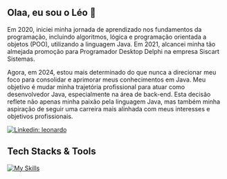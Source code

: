 ## Olaa, eu sou o Léo 👋
<!--In 2020, I began learning the fundamentals of programming (algorithms, logic, and OOP) using the Java language. In 2021, I achieved my long-awaited promotion to Delphi Desktop Programmer at Siscart Sistemas.

Now, in 2024, I am more determined than ever to focus on consolidating and improving my skills in Java. My goal is to change my career path to work as a Java developer, particularly in the back-end area. This decision reflects not only my passion for the Java language but also my aspiration to pursue a career more aligned with my interests and professional goals.-->
Em 2020, iniciei minha jornada de aprendizado nos fundamentos da programação, incluindo algoritmos, lógica e programação orientada a objetos (POO), utilizando a linguagem Java. Em 2021, alcancei minha tão almejada promoção para Programador Desktop Delphi na empresa Siscart Sistemas.

Agora, em 2024, estou mais determinado do que nunca a direcionar meu foco para consolidar e aprimorar meus conhecimentos em Java. Meu objetivo é mudar minha trajetória profissional para atuar como desenvolvedor Java, especialmente na área de back-end. Esta decisão reflete não apenas minha paixão pela linguagem Java, mas também minha aspiração de seguir uma carreira mais alinhada com meus interesses e objetivos profissionais.


[![Linkedin: leonardo](https://img.shields.io/badge/-Linkedin-blue?style=flat-square&logo=Linkedin&logoColor=white&link=https://www.linkedin.com/in/leonardoamaraldesenvolvedordelphi/)](https://www.linkedin.com/in/leonardoamaraldesenvolvedordelphi/)


<!--<h2> GitHub Analytics </h2>
<img height="180em" src="https://github-readme-stats.vercel.app/api/top-langs/?username=OlaLeonardoAmaral&layout=compact&langs_count=7&theme=dark"/> -->

## Tech Stacks & Tools
[![My Skills](https://skillicons.dev/icons?i=java,spring,maven,nodejs,typescript,react,mysql,mongodb,git)](https://skillicons.dev)
 
 
</div>



